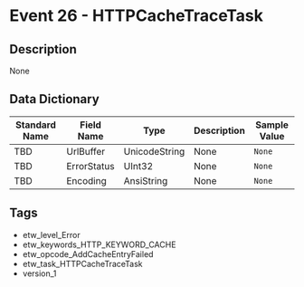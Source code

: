 # Event 26 - HTTPCacheTraceTask

## Description
None

## Data Dictionary
|Standard Name|Field Name|Type|Description|Sample Value|
|---|---|---|---|---|
|TBD|UrlBuffer|UnicodeString|None|`None`|
|TBD|ErrorStatus|UInt32|None|`None`|
|TBD|Encoding|AnsiString|None|`None`|

## Tags
* etw_level_Error
* etw_keywords_HTTP_KEYWORD_CACHE
* etw_opcode_AddCacheEntryFailed
* etw_task_HTTPCacheTraceTask
* version_1